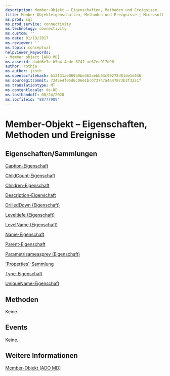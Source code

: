 ```yaml
---
description: Member-Objekt – Eigenschaften, Methoden und Ereignisse
title: Member-Objekteigenschaften,-Methoden und-Ereignisse | Microsoft-Dokumentation
ms.prod: sql
ms.prod_service: connectivity
ms.technology: connectivity
ms.custom: ''
ms.date: 01/19/2017
ms.reviewer: ''
ms.topic: conceptual
helpviewer_keywords:
- Member object [ADO MD]
ms.assetid: dadd6e7e-b5b4-4ede-8747-ae67ec917d90
author: rothja
ms.author: jroth
ms.openlocfilehash: b12131ae069b9be362aebb93c90272d81de1d036
ms.sourcegitcommit: 7345e4f05d6c06e1bcd73747a4a47873b3f3251f
ms.translationtype: MT
ms.contentlocale: de-DE
ms.lasthandoff: 08/24/2020
ms.locfileid: "88777989"
---
```

# <a name="member-object-properties-methods-and-events"></a>Member-Objekt – Eigenschaften, Methoden und Ereignisse
## <a name="propertiescollections"></a>Eigenschaften/Sammlungen  
 [Caption-Eigenschaft](./caption-property-ado-md.md)  
  
 [ChildCount-Eigenschaft](./childcount-property-ado-md.md)  
  
 [Children-Eigenschaft](./children-property-ado-md.md)  
  
 [Description-Eigenschaft](./description-property-ado-md.md)  
  
 [DrilledDown (Eigenschaft)](./drilleddown-property-ado-md.md)  
  
 [Leveltiefe (Eigenschaft)](./leveldepth-property-ado-md.md)  
  
 [LevelName (Eigenschaft)](./levelname-property-ado-md.md)  
  
 [Name-Eigenschaft](./name-property-ado-md.md)  
  
 [Parent-Eigenschaft](./parent-property-ado-md.md)  
  
 [Parametrisameasprev (Eigenschaft)](./parentsameasprev-property-ado-md.md)  
  
 ['Properties'-Sammlung](../ado-api/properties-collection-ado.md)  
  
 [Type-Eigenschaft](./type-property-ado-md.md)  
  
 [UniqueName-Eigenschaft](./uniquename-property-ado-md.md)  
  
## <a name="methods"></a>Methoden  
 Keine.  
  
## <a name="events"></a>Events  
 Keine.  
  
## <a name="see-also"></a>Weitere Informationen  
 [Member-Objekt (ADO MD)](./member-object-ado-md.md)